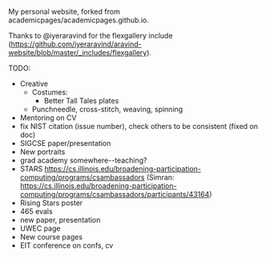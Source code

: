 My personal website, forked from academicpages/academicpages.github.io.

Thanks to @iyeraravind for the flexgallery include (https://github.com/iyeraravind/aravind-website/blob/master/_includes/flexgallery).

TODO:
* Creative
  * Costumes: 
    * Better Tall Tales plates
  * Punchneedle, cross-stitch, weaving, spinning
* Mentoring on CV
* fix NIST citation (issue number), check others to be consistent (fixed on doc)
* SIGCSE paper/presentation
* New portraits
* grad academy somewhere--teaching?
* STARS https://cs.illinois.edu/broadening-participation-computing/programs/csambassadors (Simran: https://cs.illinois.edu/broadening-participation-computing/programs/csambassadors/participants/43164)
* Rising Stars poster
* 465 evals
* new paper, presentation
* UWEC page
* New course pages
* EIT conference on confs, cv
